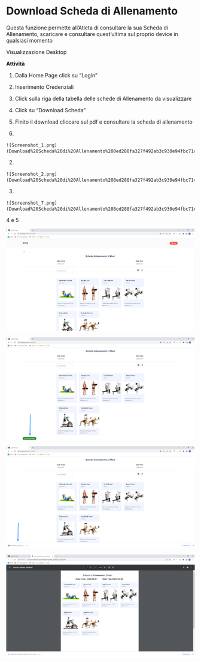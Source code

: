 # Download Scheda di Allenamento

Questa funzione permette all’Atleta di consultare la sua Scheda di Allenamento, scaricare e consultare quest’ultima sul proprio device in qualsiasi momento

Visualizzazione Desktop

**Attività**

1. Dalla Home Page click su “Login”
2. Inserimento Credenziali
3. Click sulla riga della tabella delle schede di Allenamento da visualizzare

 4.   Click su “Download Scheda”

 5.   Finito il download cliccare sul pdf e consultare la scheda di allenamento

1. 
    
    ![Screenshot_1.png](Download%20Scheda%20di%20Allenamento%208ed288fa327f492ab3c930e94fbc71c0/Screenshot_1.png)
    
2.  
    
    ![Screenshot_2.png](Download%20Scheda%20di%20Allenamento%208ed288fa327f492ab3c930e94fbc71c0/Screenshot_2.png)
    
3.  
    
    ![Screenshot_7.png](Download%20Scheda%20di%20Allenamento%208ed288fa327f492ab3c930e94fbc71c0/Screenshot_7.png)
    

4 e 5  

![Screenshot_3.png](Download%20Scheda%20di%20Allenamento%208ed288fa327f492ab3c930e94fbc71c0/Screenshot_3.png)

![Screenshot_4.png](Download%20Scheda%20di%20Allenamento%208ed288fa327f492ab3c930e94fbc71c0/Screenshot_4.png)

![Screenshot_5.png](Download%20Scheda%20di%20Allenamento%208ed288fa327f492ab3c930e94fbc71c0/Screenshot_5.png)

![Screenshot_6.png](Download%20Scheda%20di%20Allenamento%208ed288fa327f492ab3c930e94fbc71c0/Screenshot_6.png)